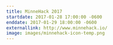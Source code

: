 ```yaml
---
title: MinneHack 2017
startdate: 2017-01-28 17:00:00 -0600
enddate: 2017-01-29 18:00:00 -0600
externallink: http://www.minnehack.io/
image: images/minnehack-icon-temp.png
---
```

